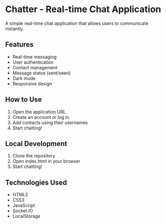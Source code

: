 # Chatter - Real-time Chat Application

A simple real-time chat application that allows users to communicate instantly.

## Features
- Real-time messaging
- User authentication
- Contact management
- Message status (sent/seen)
- Dark mode
- Responsive design

## How to Use
1. Open the application URL
2. Create an account or log in
3. Add contacts using their usernames
4. Start chatting!

## Local Development
1. Clone the repository
2. Open index.html in your browser
3. Start chatting!

## Technologies Used
- HTML5
- CSS3
- JavaScript
- Socket.IO
- LocalStorage
